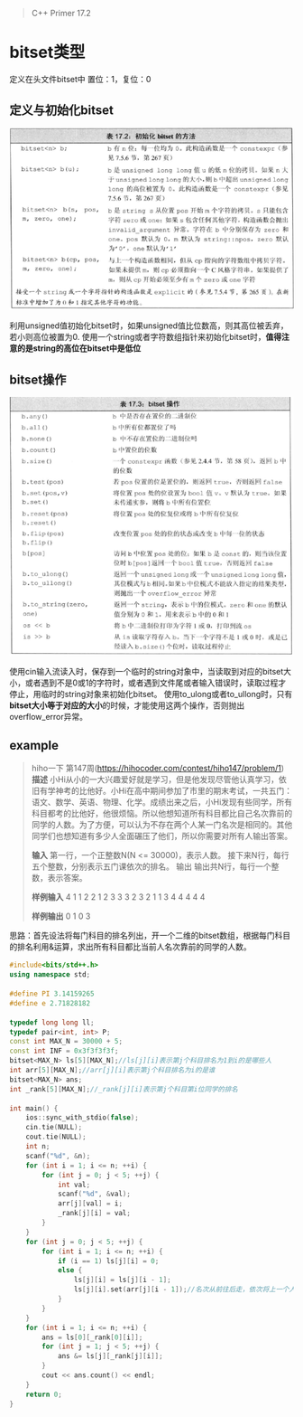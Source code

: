 > C++ Primer 17.2

# bitset类型

定义在头文件bitset中
置位：1，复位：0

## 定义与初始化bitset
<img src="pic/bitset1.png">

利用unsigned值初始化bitset时，如果unsigned值比位数高，则其高位被丢弃，若小则高位被置为0.
使用一个string或者字符数组指针来初始化bitset时，**值得注意的是string的高位在bitset中是低位**


## bitset操作
<img src="pic/bitset2.png">

使用cin输入流读入时，保存到一个临时的string对象中，当读取到对应的bitset大小，或者遇到不是0或1的字符时，或者遇到文件尾或者输入错误时，读取过程才停止，用临时的string对象来初始化bitset。
使用to_ulong或者to_ullong时，只有**bitset大小等于对应的大小**的时候，才能使用这两个操作，否则抛出overflow_error异常。

## example

> hiho一下 第147周(https://hihocoder.com/contest/hiho147/problem/1)
> **描述**
> 小Hi从小的一大兴趣爱好就是学习，但是他发现尽管他认真学习，依旧有学神考的比他好。小Hi在高中期间参加了市里的期末考试，一共五门：语文、数学、英语、物理、化学。成绩出来之后，小Hi发现有些同学，所有科目都考的比他好，他很烦恼。所以他想知道所有科目都比自己名次靠前的同学的人数。为了方便，可以认为不存在两个人某一门名次是相同的。其他同学们也想知道有多少人全面碾压了他们，所以你需要对所有人输出答案。
> 
> **输入**
> 第一行，一个正整数N(N <= 30000)，表示人数。
> 接下来N行，每行五个整数，分别表示五门课依次的排名。
> 输出
> 输出共N行，每行一个整数，表示答案。
> 
> **样例输入**
> 4
> 1 1 2 2 1
> 2 3 3 3 2
> 3 2 1 1 3
> 4 4 4 4 4
> 
> **样例输出**
> 0
> 1
> 0
> 3

思路：首先设法将每门科目的排名列出，开一个二维的bitset数组，根据每门科目的排名利用&运算，求出所有科目都比当前人名次靠前的同学的人数。

```C++ 
#include<bits/std++.h>
using namespace std;

#define PI 3.14159265
#define e 2.71828182

typedef long long ll;
typedef pair<int, int> P;
const int MAX_N = 30000 + 5;
const int INF = 0x3f3f3f3f;
bitset<MAX_N> ls[5][MAX_N];//ls[j][i]表示第j个科目排名为1到i的是哪些人
int arr[5][MAX_N];//arr[j][i]表示第j个科目排名为i的是谁
bitset<MAX_N> ans;
int _rank[5][MAX_N];//_rank[j][i]表示第j个科目第i位同学的排名

int main() {
    ios::sync_with_stdio(false);
    cin.tie(NULL);
    cout.tie(NULL);
    int n;
    scanf("%d", &n);
    for (int i = 1; i <= n; ++i) {
        for (int j = 0; j < 5; ++j) {
            int val;
            scanf("%d", &val);
            arr[j][val] = i;
            _rank[j][i] = val;
        }
    }
    for (int j = 0; j < 5; ++j) {
        for (int i = 1; i <= n; ++i) {
            if (i == 1) ls[j][i] = 0;
            else {
                ls[j][i] = ls[j][i - 1];
                ls[j][i].set(arr[j][i - 1]);//名次从前往后走，依次将上一个人设为1
            }
        }
    }
    for (int i = 1; i <= n; ++i) {
        ans = ls[0][_rank[0][i]];
        for (int j = 1; j < 5; ++j) {
            ans &= ls[j][_rank[j][i]];
        }
        cout << ans.count() << endl;
    }
    return 0;
}
```

